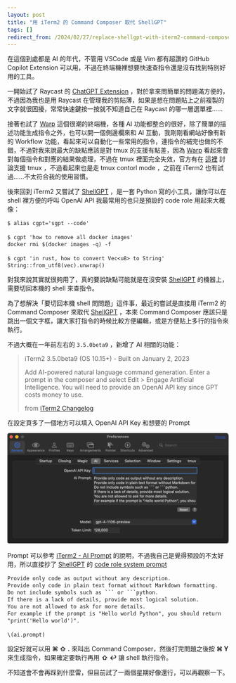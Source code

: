 ```yaml
---
layout: post
title: "用 iTerm2 的 Command Composer 取代 ShellGPT"
tags: []
redirect_from: /2024/02/27/replace-shellgpt-with-iterm2-command-composer.html
---
```


在這個到處都是 AI 的年代，不管用 VSCode 或是 Vim 都有超讚的 GitHub Copilot Extension 可以用，不過在終端機裡想要快速查指令還是沒有找到特別好用的工具。

一開始試了 Raycast 的 [ChatGPT Extension](https://www.raycast.com/abielzulio/chatgpt) ，對於拿來問簡單的問題滿方便的，不過因為我也是用 Raycast 在管理我的剪貼薄，如果是想在問題貼上之前複製的文字就很困擾，常常快速鍵按一按就不知道自己在 Raycast 的哪一層選單裡……

接著也試了 [Warp][] 這個很潮的終端機，各種 AI 功能都整合的很好，除了簡單的描述功能生成指令之外，也可以開一個側邊欄來和 AI 互動，我剛剛看網站好像有新的 Workflow 功能，看起來可以自動化一些常用的指令，連指令的補完也做的不錯，不過對我來說最大的缺點應該是對 tmux 的支援有點差，因為 [Warp][] 看起來會對每個指令和對應的結果做處理，不過在 tmux 裡面完全失效，官方有在 [這裡](https://github.com/warpdotdev/Warp/discussions/501) 討論支援 tmux ，不過看起來也是走 tmux contorl mode ，之前在 iTerm2 也有試過……不太符合我的使用習慣。

後來回到 iTerm2 又嘗試了 [ShellGPT][] ，是一套 Python 寫的小工具，讓你可以在 shell 裡方便的呼叫 OpenAI API 我最常用的也只是預設的 code role 用起來大概像：

```console
$ alias cgpt='sgpt --code'

$ cgpt 'how to remove all docker images'
docker rmi $(docker images -q) -f

$ cgpt 'in rust, how to convert Vec<u8> to String'
String::from_utf8(vec).unwrap()
```

對我來說其實就很夠用了，真的要說缺點可能就是在沒安裝 [ShellGPT] 的機器上，需要切回本機的 shell 來查指令。

為了想解決「要切回本機 shell 問問題」這件事，最近的嘗試是直接用 iTerm2 的 Command Composer 來取代 [ShellGPT][] ，本來 Command Composer 應該只是跳出一個文字框，讓大家打指令的時候比較方便編輯，或是方便貼上多行的指令來執行。

不過大概在一年前左右的 `3.5.0beta9` ，新增了 AI 相關的功能：

> iTerm2 3.5.0beta9 (OS 10.15+) - Built on January 2, 2023
>
> Add AI-powered natural language command
> generation. Enter a prompt in the composer and
> select Edit > Engage Artificial Intelligence.
> You will need to provide an OpenAI API key since
> GPT costs money to use.
>
> from [iTerm2 Changelog](https://iterm2.com/downloads.html)

在設定頁多了一個地方可以填入 OpenAI API Key 和想要的 Prompt

![](/assets/images/2024-02-27/iterm2-ai-settings.png)

Prompt 可以參考 [iTerm2 - AI Prompt](https://gitlab.com/gnachman/iterm2/-/wikis/AI-Prompt) 的說明，不過我自己是覺得預設的不太好用，所以直接抄了 [ShellGPT][] 的 [code role system prompt](https://github.com/TheR1D/shell_gpt/blob/d86d04c/sgpt/role.py#L30-L35)

```text
Provide only code as output without any description.
Provide only code in plain text format without Markdown formatting.
Do not include symbols such as ``` or ```python.
If there is a lack of details, provide most logical solution.
You are not allowed to ask for more details.
For example if the prompt is "Hello world Python", you should return "print('Hello world')".

\(ai.prompt)
```

設定好就可以用 **⌘ ⇧ .** 來叫出 Command Composer，然後打完問題之後按 **⌘ Y** 來生成指令，如果確定要執行再用 **⇧ ↩** 讓 shell 執行指令。

不知道會不會再踩到什麼雷，但目前試了一兩個星期好像還行，可以再觀察一下。

[Warp]: https://www.warp.dev
[ShellGPT]: https://github.com/TheR1D/shell_gpt
